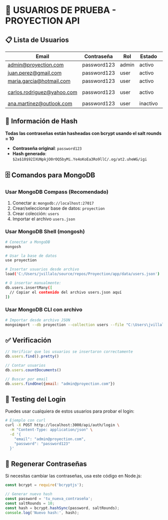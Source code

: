 # 🔐 USUARIOS DE PRUEBA - PROYECTION API

## 📋 Lista de Usuarios

| Email | Contraseña | Rol | Estado | País |
|-------|------------|-----|--------|------|
| admin@proyection.com | password123 | admin | activo | Colombia |
| juan.perez@gmail.com | password123 | user | activo | Colombia |
| maria.garcia@hotmail.com | password123 | user | activo | Colombia |
| carlos.rodriguez@yahoo.com | password123 | user | activo | Estados Unidos |
| ana.martinez@outlook.com | password123 | user | inactivo | España |

## 🔑 Información de Hash

**Todas las contraseñas están hasheadas con bcrypt usando el salt rounds = 10**

- **Contraseña original**: `password123`
- **Hash generado**: `$2a$10$92IXUNpkjO0rOQ5byMi.Ye4oKoEa3Ro9llC/.og/at2.uheWG/igi`

## 🗄️ Comandos para MongoDB

### Usar MongoDB Compass (Recomendado)
1. Conectar a: `mongodb://localhost:27017`
2. Crear/seleccionar base de datos: `proyection`
3. Crear colección: `users`
4. Importar el archivo `users.json`

### Usar MongoDB Shell (mongosh)
```bash
# Conectar a MongoDB
mongosh

# Usar la base de datos
use proyection

# Insertar usuarios desde archivo
load('C:/Users/jvillalo/source/repos/Proyection/app/data/users.json')

# O insertar manualmente:
db.users.insertMany([
  // Copiar el contenido del archivo users.json aquí
])
```

### Usar MongoDB CLI con archivo
```bash
# Importar desde archivo JSON
mongoimport --db proyection --collection users --file "C:\Users\jvillalo\source\repos\Proyection\app\data\users.json" --jsonArray
```

## ✅ Verificación

```javascript
// Verificar que los usuarios se insertaron correctamente
db.users.find().pretty()

// Contar usuarios
db.users.countDocuments()

// Buscar por email
db.users.findOne({email: "admin@proyection.com"})
```

## 🧪 Testing del Login

Puedes usar cualquiera de estos usuarios para probar el login:

```bash
# Ejemplo con curl
curl -X POST http://localhost:3000/api/auth/login \
  -H "Content-Type: application/json" \
  -d '{
    "email": "admin@proyection.com",
    "password": "password123"
  }'
```

## 🔄 Regenerar Contraseñas

Si necesitas cambiar las contraseñas, usa este código en Node.js:

```javascript
const bcrypt = require('bcryptjs');

// Generar nuevo hash
const password = 'tu_nueva_contraseña';
const saltRounds = 10;
const hash = bcrypt.hashSync(password, saltRounds);
console.log('Nuevo hash:', hash);
```
